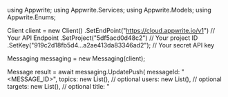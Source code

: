 using Appwrite;
using Appwrite.Services;
using Appwrite.Models;
using Appwrite.Enums;

Client client = new Client()
    .SetEndPoint("https://cloud.appwrite.io/v1") // Your API Endpoint
    .SetProject("5df5acd0d48c2") // Your project ID
    .SetKey("919c2d18fb5d4...a2ae413da83346ad2"); // Your secret API key

Messaging messaging = new Messaging(client);

Message result = await messaging.UpdatePush(
    messageId: "<MESSAGE_ID>",
    topics: new List<string>(), // optional
    users: new List<string>(), // optional
    targets: new List<string>(), // optional
    title: "<TITLE>", // optional
    body: "<BODY>", // optional
    data: [object], // optional
    action: "<ACTION>", // optional
    image: "[ID1:ID2]", // optional
    icon: "<ICON>", // optional
    sound: "<SOUND>", // optional
    color: "<COLOR>", // optional
    tag: "<TAG>", // optional
    badge: 0, // optional
    status: MessageStatus.Draft, // optional
    scheduledAt: "" // optional
);